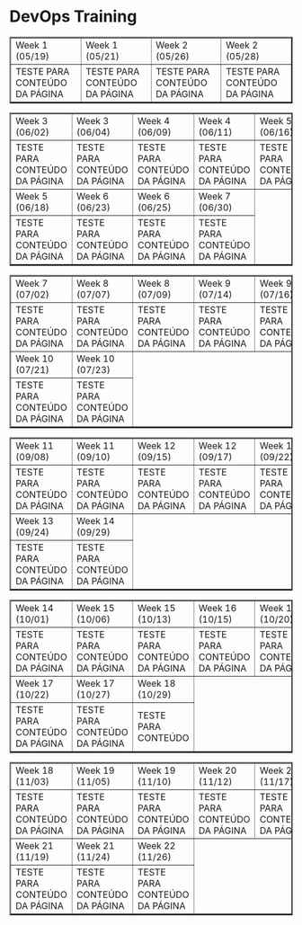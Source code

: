 # DevOps Training

<table border="2">
    <tr>
        <td>Week 1 (05/19)</td>
        <td>Week 1 (05/21)</td>
        <td>Week 2 (05/26)</td>
        <td>Week 2 (05/28)</td>
    </tr>
    <tr>
        <td>TESTE PARA CONTEÚDO <br>
          DA PÁGINA</td>
        <td>TESTE PARA CONTEÚDO <br>
          DA PÁGINA</td>
        <td>TESTE PARA CONTEÚDO <br>
          DA PÁGINA</td>
        <td>TESTE PARA CONTEÚDO <br>
          DA PÁGINA</td>
    </tr>
</table>

<table border="2">
    <tr>
        <td>Week 3 (06/02)</td>
        <td>Week 3 (06/04)</td>
        <td>Week 4 (06/09)</td>
        <td>Week 4 (06/11)</td>
        <td>Week 5 (06/16)</td>      
    </tr>
    <tr>
        <td>TESTE PARA CONTEÚDO <br>
          DA PÁGINA</td>
        <td>TESTE PARA CONTEÚDO <br>
          DA PÁGINA</td>
        <td>TESTE PARA CONTEÚDO <br>
          DA PÁGINA</td>
        <td>TESTE PARA CONTEÚDO <br>
          DA PÁGINA</td>  
        <td>TESTE PARA CONTEÚDO <br>
          DA PÁGINA</td> 
        <tr>
        <td>Week 5 (06/18)</td>
        <td>Week 6 (06/23)</td>
        <td>Week 6 (06/25)</td>
        <td>Week 7 (06/30)</td>
    </tr>
    <tr>
        <td>TESTE PARA CONTEÚDO <br>
          DA PÁGINA</td>
        <td>TESTE PARA CONTEÚDO <br>
          DA PÁGINA</td>
        <td>TESTE PARA CONTEÚDO <br>
          DA PÁGINA</td>
        <td>TESTE PARA CONTEÚDO <br>
          DA PÁGINA</td> 
    </tr>
</table>
<table border="2">
    <tr>
        <td>Week 7 (07/02)</td>
        <td>Week 8 (07/07)</td>
        <td>Week 8 (07/09)</td>
        <td>Week 9 (07/14)</td>
        <td>Week 9 (07/16)</td>      
    </tr>
    <tr>
        <td>TESTE PARA CONTEÚDO <br>
          DA PÁGINA</td>
        <td>TESTE PARA CONTEÚDO <br>
          DA PÁGINA</td>
        <td>TESTE PARA CONTEÚDO <br>
          DA PÁGINA</td>
        <td>TESTE PARA CONTEÚDO <br>
          DA PÁGINA</td>  
        <td>TESTE PARA CONTEÚDO <br>
          DA PÁGINA</td> 
        <tr>
        <td>Week 10 (07/21)</td>
        <td>Week 10 (07/23)</td>                
    </tr>
    <tr>
        <td>TESTE PARA CONTEÚDO <br>
          DA PÁGINA</td>
        <td>TESTE PARA CONTEÚDO <br>
          DA PÁGINA</td>
</tr>
</table>
<table border="2">
    <tr>
        <td>Week 11 (09/08)</td>
        <td>Week 11 (09/10)</td>
        <td>Week 12 (09/15)</td>
        <td>Week 12 (09/17)</td>
        <td>Week 13 (09/22)</td>      
    </tr>
    <tr>
        <td>TESTE PARA CONTEÚDO <br>
          DA PÁGINA</td>
        <td>TESTE PARA CONTEÚDO <br>
          DA PÁGINA</td>
        <td>TESTE PARA CONTEÚDO <br>
          DA PÁGINA</td>
        <td>TESTE PARA CONTEÚDO <br>
          DA PÁGINA</td>  
        <td>TESTE PARA CONTEÚDO <br>
          DA PÁGINA</td> 
        <tr>
        <td>Week 13 (09/24)</td>
        <td>Week 14 (09/29)</td>  
    </tr>
    <tr>
        <td>TESTE PARA CONTEÚDO <br>
          DA PÁGINA</td>
        <td>TESTE PARA CONTEÚDO <br>
          DA PÁGINA</td>
    </tr>
</table>
<table border="2">
    <tr>
        <td>Week 14 (10/01)</td>
        <td>Week 15 (10/06)</td>
        <td>Week 15 (10/13)</td>
        <td>Week 16 (10/15)</td>
        <td>Week 16 (10/20)</td>      
    </tr>
    <tr>
        <td>TESTE PARA CONTEÚDO <br>
          DA PÁGINA</td>
        <td>TESTE PARA CONTEÚDO <br>
          DA PÁGINA</td>
        <td>TESTE PARA CONTEÚDO <br>
          DA PÁGINA</td>
        <td>TESTE PARA CONTEÚDO <br>
          DA PÁGINA</td>  
        <td>TESTE PARA CONTEÚDO <br>
          DA PÁGINA</td> 
        <tr>
        <td>Week 17 (10/22)</td>
        <td>Week 17 (10/27)</td>
        <td>Week 18 (10/29)</td>
    </tr>
    <tr>
        <td>TESTE PARA CONTEÚDO <br>
          DA PÁGINA</td>
        <td>TESTE PARA CONTEÚDO <br>
          DA PÁGINA</td>
        <td>TESTE PARA CONTEÚDO <br>
    </tr>
</table>
<table border="2">
    <tr>
        <td>Week 18 (11/03)</td>
        <td>Week 19 (11/05)</td>
        <td>Week 19 (11/10)</td>
        <td>Week 20 (11/12)</td>
        <td>Week 20 (11/17)</td>      
    </tr>
    <tr>
        <td>TESTE PARA CONTEÚDO <br>
          DA PÁGINA</td>
        <td>TESTE PARA CONTEÚDO <br>
          DA PÁGINA</td>
        <td>TESTE PARA CONTEÚDO <br>
          DA PÁGINA</td>
        <td>TESTE PARA CONTEÚDO <br>
          DA PÁGINA</td>  
        <td>TESTE PARA CONTEÚDO <br>
          DA PÁGINA</td> 
        <tr>
        <td>Week 21 (11/19)</td>
        <td>Week 21 (11/24)</td>
        <td>Week 22 (11/26)</td>     
    </tr>
    <tr>
        <td>TESTE PARA CONTEÚDO <br>
          DA PÁGINA</td>
        <td>TESTE PARA CONTEÚDO <br>
          DA PÁGINA</td>
        <td>TESTE PARA CONTEÚDO <br>
          DA PÁGINA</td>
    </tr>
</table>
